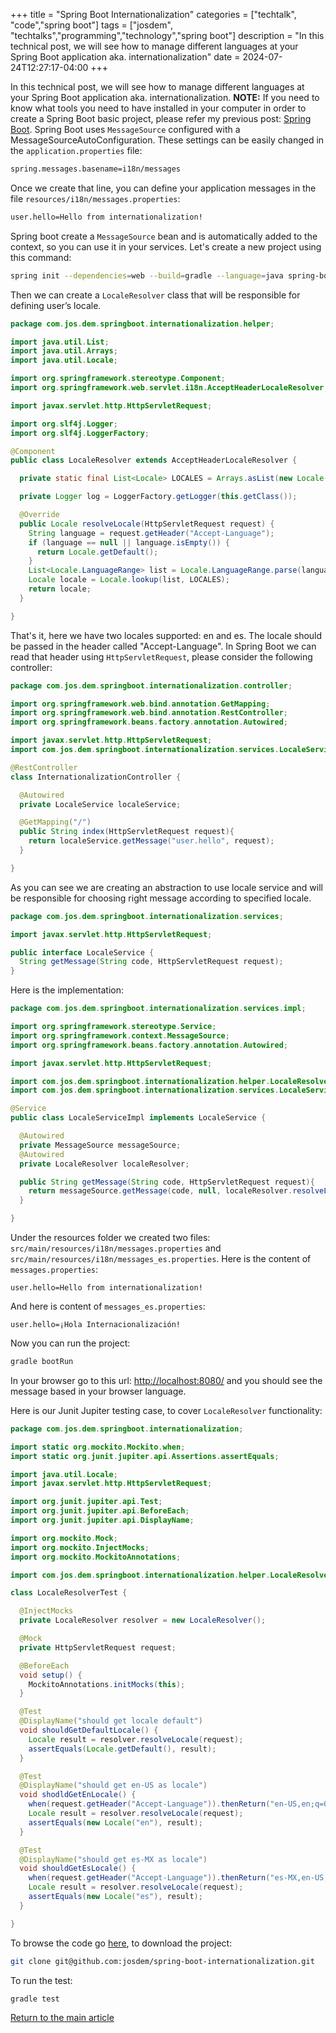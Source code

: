+++
title = "Spring Boot Internationalization"
categories = ["techtalk", "code","spring boot"]
tags = ["josdem", "techtalks","programming","technology","spring boot"]
description = "In this technical post, we will see how to manage different languages at your Spring Boot application aka. internationalization"
date = 2024-07-24T12:27:17-04:00
+++

In this technical post, we will see how to manage different languages at your Spring Boot application aka. internationalization. **NOTE:** If you need to know what tools you need to have installed in your computer in order to create a Spring Boot basic project, please refer my previous post: [Spring Boot](/techtalk/spring_boot). Spring Boot uses `MessageSource` configured with a MessageSourceAutoConfiguration. These settings can be easily changed in the `application.properties` file:


```bash
spring.messages.basename=i18n/messages
```

Once we create that line, you can define your application messages in the file `resources/i18n/messages.properties`:

```bash
user.hello=Hello from internationalization!
```
Spring boot create a `MessageSource` bean and is automatically added to the context, so you can use it in your services. Let's create a new project using this command:

```bash
spring init --dependencies=web --build=gradle --language=java spring-boot-internationalization
```

Then we can create a `LocaleResolver` class that will be responsible for defining user’s locale.

```java
package com.jos.dem.springboot.internationalization.helper;

import java.util.List;
import java.util.Arrays;
import java.util.Locale;

import org.springframework.stereotype.Component;
import org.springframework.web.servlet.i18n.AcceptHeaderLocaleResolver;

import javax.servlet.http.HttpServletRequest;

import org.slf4j.Logger;
import org.slf4j.LoggerFactory;

@Component
public class LocaleResolver extends AcceptHeaderLocaleResolver {

  private static final List<Locale> LOCALES = Arrays.asList(new Locale("en"), new Locale("es"));

  private Logger log = LoggerFactory.getLogger(this.getClass());

  @Override
  public Locale resolveLocale(HttpServletRequest request) {
    String language = request.getHeader("Accept-Language");
    if (language == null || language.isEmpty()) {
      return Locale.getDefault();
    }
    List<Locale.LanguageRange> list = Locale.LanguageRange.parse(language);
    Locale locale = Locale.lookup(list, LOCALES);
    return locale;
  }

}
```

That's it, here we have two locales supported: en and es. The locale should be passed in the header called "Accept-Language". In Spring Boot we can read that header using `HttpServletRequest`, please consider the following controller:


```java
package com.jos.dem.springboot.internationalization.controller;

import org.springframework.web.bind.annotation.GetMapping;
import org.springframework.web.bind.annotation.RestController;
import org.springframework.beans.factory.annotation.Autowired;

import javax.servlet.http.HttpServletRequest;
import com.jos.dem.springboot.internationalization.services.LocaleService;

@RestController
class InternationalizationController {

  @Autowired
  private LocaleService localeService;

  @GetMapping("/")
  public String index(HttpServletRequest request){
    return localeService.getMessage("user.hello", request);
  }

}
```

As you can see we are creating an abstraction to use locale service and will be responsible for choosing right message according to specified locale.

```java
package com.jos.dem.springboot.internationalization.services;

import javax.servlet.http.HttpServletRequest;

public interface LocaleService {
  String getMessage(String code, HttpServletRequest request);
}
```

Here is the implementation:

```java
package com.jos.dem.springboot.internationalization.services.impl;

import org.springframework.stereotype.Service;
import org.springframework.context.MessageSource;
import org.springframework.beans.factory.annotation.Autowired;

import javax.servlet.http.HttpServletRequest;

import com.jos.dem.springboot.internationalization.helper.LocaleResolver;
import com.jos.dem.springboot.internationalization.services.LocaleService;

@Service
public class LocaleServiceImpl implements LocaleService {

  @Autowired
  private MessageSource messageSource;
  @Autowired
  private LocaleResolver localeResolver;

  public String getMessage(String code, HttpServletRequest request){
    return messageSource.getMessage(code, null, localeResolver.resolveLocale(request));
  }

}
```

Under the resources folder we created two files: `src/main/resources/i18n/messages.properties` and `src/main/resources/i18n/messages_es.properties`. Here is the content of `messages.properties`:

```properties
user.hello=Hello from internationalization!
```

And here is content of `messages_es.properties`:

```properties
user.hello=¡Hola Internacionalización!
```

Now you can run the project:

```bash
gradle bootRun
```

In your browser go to this url: [http://localhost:8080/](http://localhost:8080) and you should see the message based in your browser language.

Here is our Junit Jupiter testing case, to cover `LocaleResolver` functionality:

```java
package com.jos.dem.springboot.internationalization;

import static org.mockito.Mockito.when;
import static org.junit.jupiter.api.Assertions.assertEquals;

import java.util.Locale;
import javax.servlet.http.HttpServletRequest;

import org.junit.jupiter.api.Test;
import org.junit.jupiter.api.BeforeEach;
import org.junit.jupiter.api.DisplayName;

import org.mockito.Mock;
import org.mockito.InjectMocks;
import org.mockito.MockitoAnnotations;

import com.jos.dem.springboot.internationalization.helper.LocaleResolver;

class LocaleResolverTest {

  @InjectMocks
  private LocaleResolver resolver = new LocaleResolver();

  @Mock
  private HttpServletRequest request;

  @BeforeEach
  void setup() {
    MockitoAnnotations.initMocks(this);
  }

  @Test
  @DisplayName("should get locale default")
  void shouldGetDefaultLocale() {
    Locale result = resolver.resolveLocale(request);
    assertEquals(Locale.getDefault(), result);
  }

  @Test
  @DisplayName("should get en-US as locale")
  void shodldGetEnLocale() {
    when(request.getHeader("Accept-Language")).thenReturn("en-US,en;q=0.8");
    Locale result = resolver.resolveLocale(request);
    assertEquals(new Locale("en"), result);
  }

  @Test
  @DisplayName("should get es-MX as locale")
  void shouldGetEsLocale() {
    when(request.getHeader("Accept-Language")).thenReturn("es-MX,en-US;q=0.7,en;q=0.3");
    Locale result = resolver.resolveLocale(request);
    assertEquals(new Locale("es"), result);
  }

}
```

To browse the code go [here](https://github.com/josdem/spring-boot-internationalization), to download the project:

```bash
git clone git@github.com:josdem/spring-boot-internationalization.git
```

To run the test:

```bash
gradle test
```

[Return to the main article](/techtalk/spring_boot)
